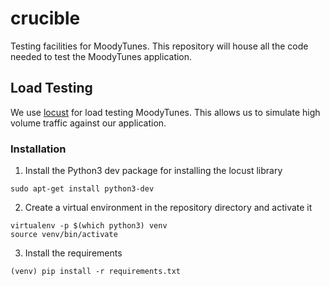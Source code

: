 # crucible
Testing facilities for MoodyTunes. This repository will house all the code needed to test the MoodyTunes
application.

## Load Testing

We use [locust](https://locust.io/) for load testing MoodyTunes. This allows us to simulate high
volume traffic against our application.

### Installation

1. Install the Python3 dev package for installing the locust library

`sudo apt-get install python3-dev`

2. Create a virtual environment in the repository directory and activate it

```shell script
virtualenv -p $(which python3) venv
source venv/bin/activate
```

3. Install the requirements

`(venv) pip install -r requirements.txt`
